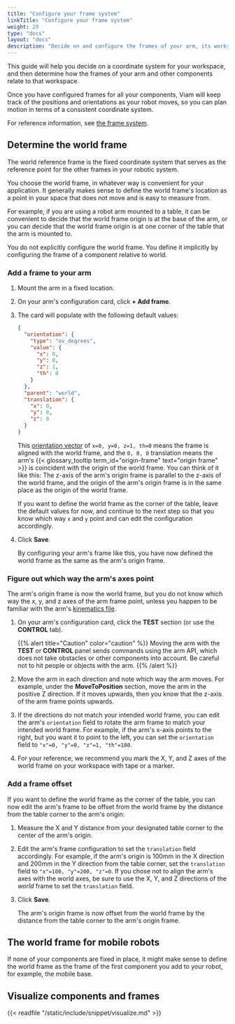 ```yaml
---
title: "Configure your frame system"
linkTitle: "Configure your frame system"
weight: 20
type: "docs"
layout: "docs"
description: "Decide on and configure the frames of your arm, its workspace, and other components."
---
```


This guide will help you decide on a coordinate system for your workspace, and then determine how the frames of your arm and other components relate to that workspace.

Once you have configured frames for all your components, Viam will keep track of the positions and orientations as your robot moves, so you can plan motion in terms of a consistent coordinate system.

For reference information, see [the frame system](/operate/reference/services/frame-system/).

## Determine the world frame

The world reference frame is the fixed coordinate system that serves as the reference point for the other frames in your robotic system.

You choose the world frame, in whatever way is convenient for your application.
It generally makes sense to define the world frame's location as a point in your space that does not move and is easy to measure from.

For example, if you are using a robot arm mounted to a table, it can be convenient to decide that the world frame origin is at the base of the arm, or you can decide that the world frame origin is at one corner of the table that the arm is mounted to.

You do not explicitly configure the world frame.
You define it implicitly by configuring the frame of a component relative to world.

### Add a frame to your arm

1. Mount the arm in a fixed location.
1. On your arm's configuration card, click **+ Add frame**.
1. The card will populate with the following default values:

   ```json {class="line-numbers linkable-line-numbers"}
   {
     "orientation": {
       "type": "ov_degrees",
       "value": {
         "x": 0,
         "y": 0,
         "z": 1,
         "th": 0
       }
     },
     "parent": "world",
     "translation": {
       "x": 0,
       "y": 0,
       "z": 0
     }
   }
   ```

   This [orientation vector](/operate/mobility/orientation-vector/) of `x=0, y=0, z=1, th=0` means the frame is aligned with the world frame, and the `0, 0, 0` translation means the arm's {{< glossary_tooltip term_id="origin-frame" text="origin frame" >}} is coincident with the origin of the world frame.
   You can think of it like this: The z-axis of the arm's origin frame is parallel to the z-axis of the world frame, and the origin of the arm's origin frame is in the same place as the origin of the world frame.

   If you want to define the world frame as the corner of the table, leave the default values for now, and continue to the next step so that you know which way `x` and `y` point and can edit the configuration accordingly.

1. Click **Save**.

   By configuring your arm's frame like this, you have now defined the world frame as the same as the arm's origin frame.

### Figure out which way the arm's axes point

The arm's origin frame is now the world frame, but you do not know which way the x, y, and z axes of the arm frame point, unless you happen to be familiar with the arm's [kinematics file](/operate/reference/kinematic-chain-config/).

1. On your arm's configuration card, click the **TEST** section (or use the **CONTROL** tab).

   {{% alert title="Caution" color="caution" %}}
Moving the arm with the **TEST** or **CONTROL** panel sends commands using the arm API, which does not take obstacles or other components into account.
Be careful not to hit people or objects with the arm.
{{% /alert %}}

1. Move the arm in each direction and note which way the arm moves.
   For example, under the **MoveToPosition** section, move the arm in the positive Z direction.
   If it moves upwards, then you know that the z-axis of the arm frame points upwards.
1. If the directions do not match your intended world frame, you can edit the arm's `orientation` field to rotate the arm frame to match your intended world frame.
   For example, if the arm's x-axis points to the right, but you want it to point to the left, you can set the `orientation` field to `"x"=0, "y"=0, "z"=1, "th"=180`.

1. For your reference, we recommend you mark the X, Y, and Z axes of the world frame on your workspace with tape or a marker.

### Add a frame offset

If you want to define the world frame as the corner of the table, you can now edit the arm's frame to be offset from the world frame by the distance from the table corner to the arm's origin:

1. Measure the X and Y distance from your designated table corner to the center of the arm's origin.
1. Edit the arm's frame configuration to set the `translation` field accordingly.
   For example, if the arm's origin is 100mm in the X direction and 200mm in the Y direction from the table corner, set the `translation` field to `"x"=100, "y"=200, "z"=0`.
   If you chose not to align the arm's axes with the world axes, be sure to use the X, Y, and Z directions of the _world_ frame to set the `translation` field.
1. Click **Save**.

   The arm's origin frame is now offset from the world frame by the distance from the table corner to the arm's origin frame.

## The world frame for mobile robots

If none of your components are fixed in place, it might make sense to define the world frame as the frame of the first component you add to your robot, for example, the mobile base.

## Visualize components and frames

{{< readfile "/static/include/snippet/visualize.md" >}}
